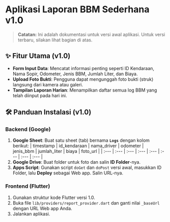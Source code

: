 # Aplikasi Laporan BBM Sederhana v1.0

> **Catatan:** Ini adalah dokumentasi untuk versi awal aplikasi. Untuk versi terbaru, silakan lihat bagian di atas.

## ✨ Fitur Utama (v1.0)

- **Form Input Data**: Mencatat informasi penting seperti ID Kendaraan, Nama Sopir, Odometer, Jenis BBM, Jumlah Liter, dan Biaya.
- **Upload Foto Bukti**: Pengguna dapat mengunggah foto bukti (struk) langsung dari kamera atau galeri.
- **Tampilan Laporan Harian**: Menampilkan daftar semua log BBM yang telah diinput pada hari ini.

## 🛠️ Panduan Instalasi (v1.0)

### Backend (Google)

1.  **Google Sheet**: Buat satu sheet (tab) bernama **`Logs`** dengan kolom berikut:
    | timestamp | id_kendaraan | nama_driver | odometer | jenis_bbm | jumlah_liter | biaya | foto_url |
    | :--- | :--- | :--- | :--- | :--- | :--- | :--- | :--- |
2.  **Google Drive**: Buat folder untuk foto dan salin **ID Folder**-nya.
3.  **Apps Script**: Gunakan script `doGet` dan `doPost` versi awal, masukkan ID Folder, lalu **Deploy** sebagai Web app. Salin URL-nya.

### Frontend (Flutter)

1. Gunakan struktur kode Flutter versi 1.0.
2. Buka file `lib/providers/report_provider.dart` dan ganti nilai `_baseUrl` dengan URL Web app Anda.
3. Jalankan aplikasi.